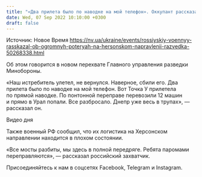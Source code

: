 ```yaml
---
title: "«Два прилета было по наводке на мой телефон». Оккупант рассказал об огромных потерях на Херсонском направлении — перехват"
date: Wed, 07 Sep 2022 10:10:00 +0300
draft: false
---
```

Источник: Новое Время https://nv.ua/ukraine/events/rossiyskiy-voennyy-rasskazal-ob-ogromnyh-poteryah-na-hersonskom-napravlenii-razvedka-50268338.html


Об этом говорится в новом перехвате Главного управления разведки Минобороны.

«Наш истребитель улетел, не вернулся. Наверное, сбили его. Два прилета было по наводке на мой телефон. Вот Точка У прилетела по прямой наводке. По понтонной переправе перевозили 12 машин и прямо в Урал попали. Все разбросало. Днепр уже весь в трупах», — рассказал он.

 Видео дня   

Также военный РФ сообщил, что их логистика на Херсонском направлении находится в плохом состоянии.

«Все мосты разбиты, мы здесь в полной передряге. Ребята паромами переправляются», — рассказал российский захватчик.

Присоединяйтесь к нам в соцсетях Facebook, Telegram и Instagram.
